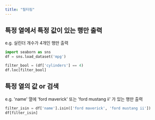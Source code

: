 ```yaml
---
title: "필터링"
---
```


## 특정 열에서 특정 값이 있는 행만 출력

e.g. 실린더 개수가 4개인 행만 출력

```python
import seaborn as sns
df = sns.load_dataset('mpg')

filter_bool = (df['cylinders'] == 4)
df.loc[filter_bool]
```

## 특정 열의 값 or 검색

e.g. 'name' 열에 'ford maverick' 또는 'ford mustang ii' 가 있는 행만 출력

```python
filter_isin = df['name'].isin(['ford maverick', 'ford mustang ii'])
df[filter_isin]
```
